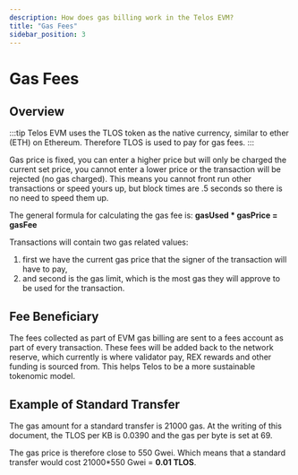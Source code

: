 ```yaml
---
description: How does gas billing work in the Telos EVM?
title: "Gas Fees"
sidebar_position: 3
---
```


# Gas Fees

## Overview

:::tip
Telos EVM uses the TLOS token as the native currency, similar to ether (ETH) on Ethereum. Therefore TLOS is used to pay for gas fees.
:::

Gas price is fixed, you can enter a higher price but will only be charged the current set price, you cannot enter a lower price or the transaction will be rejected (no gas charged). This means you cannot front run other transactions or speed yours up, but block times are .5 seconds so there is no need to speed them up.

The general formula for calculating the gas fee is: __gasUsed * gasPrice = gasFee__

Transactions will contain two gas related values:

1. first we have the current gas price that the signer of the transaction will have to pay,&#x20;
2. and second is the gas limit, which is the most gas they will approve to be used for the transaction.

## Fee Beneficiary

The fees collected as part of EVM gas billing are sent to a fees account as part of every transaction. These fees will be added back to the network reserve, which currently is where validator pay, REX rewards and other funding is sourced from.  This helps Telos to be a more sustainable tokenomic model.

## Example of Standard Transfer

The gas amount for a standard transfer is 21000 gas. At the writing of this document, the TLOS per KB is 0.0390 and the gas per byte is set at 69.

The gas price is therefore close to 550 Gwei. Which means that a standard transfer would cost 21000\*550 Gwei = **0.01 TLOS**.
